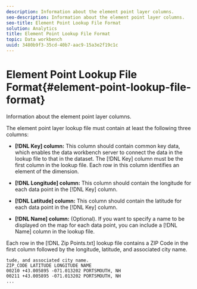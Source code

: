 ```yaml
---
description: Information about the element point layer columns.
seo-description: Information about the element point layer columns.
seo-title: Element Point Lookup File Format
solution: Analytics
title: Element Point Lookup File Format
topic: Data workbench
uuid: 3480b9f3-35cd-40b7-aac9-15a3e2f19c1c
---
```


# Element Point Lookup File Format{#element-point-lookup-file-format}

Information about the element point layer columns.

The element point layer lookup file must contain at least the following three columns:

* **[!DNL Key] column:** This column should contain common key data, which enables the data workbench server to connect the data in the lookup file to that in the dataset. The [!DNL Key] column must be the first column in the lookup file. Each row in this column identifies an element of the dimension. 

* **[!DNL Longitude] column:** This column should contain the longitude for each data point in the [!DNL Key] column. 

* **[!DNL Latitude] column:** This column should contain the latitude for each data point in the [!DNL Key] column. 

* **[!DNL Name] column:** (Optional). If you want to specify a name to be displayed on the map for each data point, you can include a [!DNL Name] column in the lookup file.

Each row in the [!DNL Zip Points.txt] lookup file contains a ZIP Code in the first column followed by the longitude, latitude, and associated city name.

```
tude, and associated city name.
ZIP_CODE LATITUDE LONGITUDE NAME
00210 +43.005895 -071.013202 PORTSMOUTH, NH
00211 +43.005895 -071.013202 PORTSMOUTH, NH
...
```

